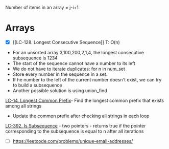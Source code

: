 ---
---
Number of items in an array = j-i+1

# Arrays 

- [x] [[LC-128. Longest Consecutive Sequence]] T: O(n)
- For an unsorted array 3,100,200,2,1,4, the longest consecutive subsequence is 1234
- The start of the sequence cannot have a number to its left
- We do not have to iterate duplicates: for n in num_set
- Store every number in the sequence in a set.
- If he number to the left of the current number doesn't exist, we can try to build a subsequence
- Another possible solution is using union_find

[LC-14. Longest Common Prefix](</docs/Algos Practice/Leetcode Questions/LC-14. Longest Common Prefix.md>)- Find the longest common prefix that exists among all strings
- Update the common prefix after checking all strings in each loop

[LC-392. Is Subsequence](</docs/Algos Practice/Leetcode Questions/LC-392. Is Subsequence.md>)	- two pointers 
	- returns true if the pointer corresponding to the subsequence is equal to n after all iterations

- [ ] https://leetcode.com/problems/unique-email-addresses/